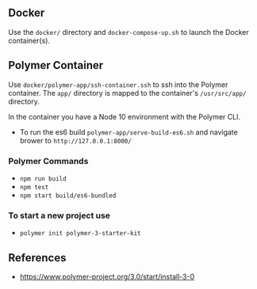 ## Docker

Use the `docker/` directory and `docker-compose-up.sh` to launch the Docker container(s).

## Polymer Container

Use `docker/polymer-app/ssh-container.ssh` to ssh into the Polymer container. The `app/` directory is mapped to the container's  `/usr/src/app/` directory.

In the container you have a Node 10 environment with the Polymer CLI.

* To run the es6 build `polymer-app/serve-build-es6.sh` and navigate brower to `http://127.0.0.1:8000/`


### Polymer Commands

* `npm run build`
* `npm test`
* `npm start build/es6-bundled`

### To start a new project use

* `polymer init polymer-3-starter-kit`

## References

* https://www.polymer-project.org/3.0/start/install-3-0

